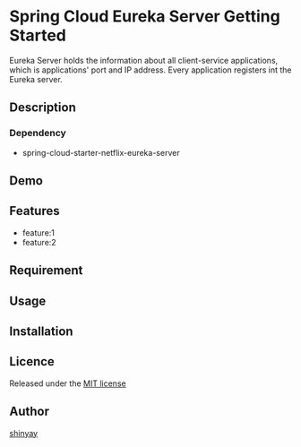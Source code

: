 # Spring Cloud Eureka Server Getting Started

Eureka Server holds the information about all client-service applications, which is applications' port and IP address. Every application registers int the Eureka server.

## Description
### Dependency
- spring-cloud-starter-netflix-eureka-server

## Demo

## Features

- feature:1
- feature:2

## Requirement

## Usage

## Installation

## Licence

Released under the [MIT license](https://gist.githubusercontent.com/shinyay/56e54ee4c0e22db8211e05e70a63247e/raw/34c6fdd50d54aa8e23560c296424aeb61599aa71/LICENSE)

## Author

[shinyay](https://github.com/shinyay)
